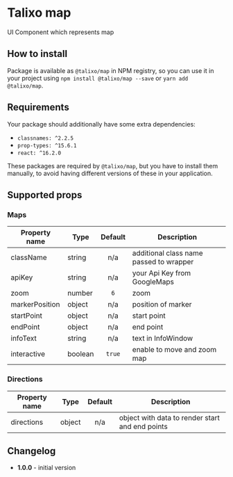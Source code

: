 # Talixo map

UI Component which represents map

## How to install

Package is available as `@talixo/map` in NPM registry, so you can use it in your project
using `npm install @talixo/map --save` or `yarn add @talixo/map`.

## Requirements

Your package should additionally have some extra dependencies:

- `classnames: ^2.2.5`
- `prop-types: ^15.6.1`
- `react: ^16.2.0`

These packages are required by `@talixo/map`, but you have to install them manually,
to avoid having different versions of these in your application.

## Supported props

### Maps

Property name | Type      | Default | Description                    
--------------|-----------|:-------:|----------------------------------------
className     | string    | n/a     | additional class name passed to wrapper
apiKey        | string    | n/a     | your Api Key from GoogleMaps
zoom          | number    | `6`     | zoom
markerPosition| object    | n/a     | position of marker
startPoint    | object    | n/a     | start point
endPoint      | object    | n/a     | end point
infoText      | string    | n/a     | text in InfoWindow
interactive   | boolean   | `true`  | enable to move and zoom map

### Directions

Property name | Type      | Default | Description                    
--------------|-----------|:-------:|------------------------------------------------
directions    | object    | n/a     | object with data to render start and end points


## Changelog

- **1.0.0** - initial version
